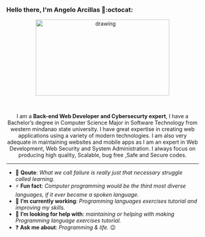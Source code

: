### Hello there, I'm Angelo Arcillas 👋:octocat:



<p align="center">
  <img src="https://octodex.github.com/images/nyantocat.gif" alt="drawing" width="350" height="200"/>
</p>

<br>

<p align="center">
I am a <b>Back-end Web Developer and Cybersecurty expert</b>, I have a Bachelor’s degree in Computer Science Major in Software Technology from western mindanao state university. I have great expertise in creating web applications using a variety of modern technologies. I am also very adequate in maintaining websites and mobile apps as I am an expert in Web Development, Web Security and System Administration. I always focus on producing high quality, Scalable, bug free ,Safe and Secure codes.
</p>

<hr>

- :muscle: **Qoute**: _What we call failure is really just that necessary struggle called learning._
- :zap: **Fun fact**: _Computer programming would be the third most diverse languages, if it ever became a spoken language._
- :telescope: **I’m currently working**: _Programming languages exercises tutorial and improving my skills._
- :two_men_holding_hands: **I’m looking for help with**: _maintaining or helping with making Programming language exercises tutorial._
- :question: **Ask me about**: _Programming & life._ :wink:
